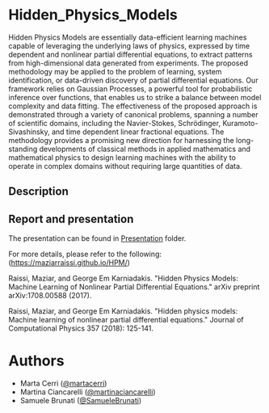 # Hidden_Physics_Models
Hidden Physics Models are essentially data-efficient learning machines capable of leveraging the underlying laws of physics, expressed by time dependent and nonlinear partial differential equations, to extract patterns from high-dimensional data generated from experiments. The proposed methodology may be applied to the problem of learning, system identification, or data-driven discovery of partial differential equations. Our framework relies on Gaussian Processes, a powerful tool for probabilistic inference over functions, that enables us to strike a balance between model complexity and data fitting. The effectiveness of the proposed approach is demonstrated through a variety of canonical problems, spanning a number of scientific domains, including the Navier-Stokes, Schrödinger, Kuramoto-Sivashinsky, and time dependent linear fractional equations. The methodology provides a promising new direction for harnessing the long-standing developments of classical methods in applied mathematics and mathematical physics to design learning machines with the ability to operate in complex domains without requiring large quantities of data.

## Description


## Report and presentation
The presentation can be found in [Presentation](https://github.com/martacerri/Hidden_Physics_Models/tree/main/Presentation) folder.

For more details, please refer to the following: (https://maziarraissi.github.io/HPM/)

Raissi, Maziar, and George Em Karniadakis. "Hidden Physics Models: Machine Learning of Nonlinear Partial Differential Equations." arXiv preprint arXiv:1708.00588 (2017).

Raissi, Maziar, and George Em Karniadakis. "Hidden physics models: Machine learning of nonlinear partial differential equations." Journal of Computational Physics 357 (2018): 125-141.

# Authors
- Marta Cerri ([@martacerri](https://www.github.com/martacerri))
- Martina Ciancarelli ([@martinaciancarelli](https://www.github.com/martinaciancarelli))
- Samuele Brunati ([@SamueleBrunati](https://www.github.com/SamueleBrunati))

